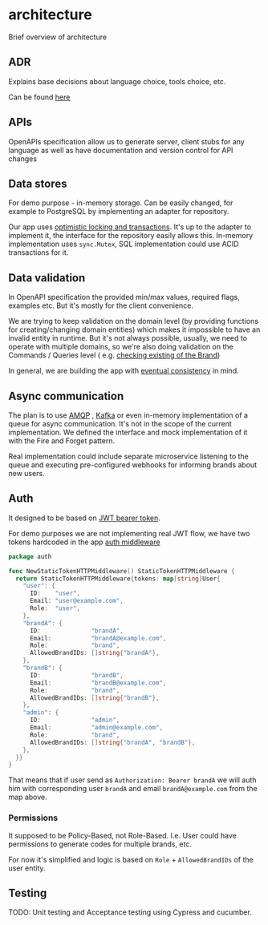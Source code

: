 # architecture

Brief overview of architecture

## ADR

Explains base decisions about language choice, tools choice, etc.

Can be found [here](./adr/README.md)

## APIs

OpenAPIs specification allow us to generate server, client stubs for any language as well as have documentation and
version control for API changes

## Data stores

For demo purpose - in-memory storage. Can be easily changed, for example to PostgreSQL by implementing an adapter for
repository.

Our app uses [optimistic locking and transactions](https://en.wikipedia.org/wiki/Optimistic_concurrency_control). It's
up to the adapter to implement it, the interface for the repository easily allows this. In-memory implementation
uses `sync.Mutex`, SQL implementation could use ACID transactions for it.

## Data validation

In OpenAPI specification the provided min/max values, required flags, examples etc. But it's mostly for the client
convenience.

We are trying to keep validation on the domain level (by providing functions for creating/changing domain entities)
which makes it impossible to have an invalid entity in runtime. But it's not always possible, usually, we need to
operate with multiple domains, so we're also doing validation on the Commands / Queries level (
e.g. [checking existing of the Brand](./../internal/discount/app/command/generate_discount_codes.go))

In general, we are building the app with [eventual consistency](https://en.wikipedia.org/wiki/Eventual_consistency) in
mind.

## Async communication

The plan is to use [AMQP](https://en.wikipedia.org/wiki/Advanced_Message_Queuing_Protocol)
, [Kafka](https://kafka.apache.org/) or even in-memory implementation of a queue for async communication. It's not in
the scope of the current implementation. We defined the interface and mock implementation of it with the Fire and Forget
pattern.

Real implementation could include separate microservice listening to the queue and executing pre-configured webhooks for
informing brands about new users.

## Auth

It designed to be based on [JWT bearer token](https://jwt.io/).

For demo purposes we are not implementing real JWT flow, we have two tokens hardcoded in the
app [auth middleware](./../internal/common/auth/static_token_http_auth_middleware.go)

```go
package auth

func NewStaticTokenHTTPMiddleware() StaticTokenHTTPMiddleware {
  return StaticTokenHTTPMiddleware{tokens: map[string]User{
    "user": {
      ID:    "user",
      Email: "user@example.com",
      Role:  "user",
    },
    "brandA": {
      ID:              "brandA",
      Email:           "brandA@example.com",
      Role:            "brand",
      AllowedBrandIDs: []string{"brandA"},
    },
    "brandB": {
      ID:              "brandB",
      Email:           "brandB@example.com",
      Role:            "brand",
      AllowedBrandIDs: []string{"brandB"},
    },
    "admin": {
      ID:              "admin",
      Email:           "admin@example.com",
      Role:            "brand",
      AllowedBrandIDs: []string{"brandA", "brandB"},
    },
  }}
}
```

That means that if user send as `Authorization: Bearer brandA` we will auth him with corresponding user `brandA` and
email `brandA@example.com` from the map above.

### Permissions

It supposed to be Policy-Based, not Role-Based. I.e. User could have permissions to generate codes for multiple brands,
etc.

For now it's simplified and logic is based on `Role` + `AllowedBrandIDs` of the user entity.

## Testing

TODO: Unit testing and Acceptance testing using Cypress and cucumber.
